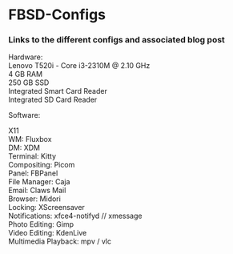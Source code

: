# FBSD-Configs
<h3>Links to the different configs and associated blog post</h3>
Hardware: <br>
Lenovo T520i - Core i3-2310M @ 2.10 GHz <br>
4 GB RAM <br>
250 GB SSD <br>
Integrated Smart Card Reader <br>
Integrated SD Card Reader <br>

Software: <br>

X11 <br>
WM: Fluxbox <br>
DM: XDM <br>
Terminal: Kitty <br>
Compositing: Picom <br>
Panel: FBPanel <br>
File Manager: Caja <br>
Email: Claws Mail <br>
Browser: Midori <br>
Locking: XScreensaver <br>
Notifications: xfce4-notifyd // xmessage <br>
Photo Editing: Gimp <br>
Video Editing: KdenLive <br>
Multimedia Playback: mpv / vlc <br>
